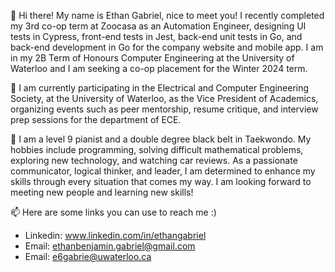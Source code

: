 👋 Hi there! My name is Ethan Gabriel, nice to meet you! I recently completed my 3rd co-op term at Zoocasa as an Automation Engineer, designing UI tests in Cypress, front-end tests in Jest, back-end unit tests in Go, and back-end development in Go for the company website and mobile app. I am in my 2B Term of Honours Computer Engineering at the University of Waterloo and I am seeking a co-op placement for the Winter 2024 term. 

👀 I am currently participating in the Electrical and Computer Engineering Society, at the University of Waterloo, as the Vice President of Academics, organizing events such as peer mentorship, resume critique, and interview prep sessions for the department of ECE. 

🌱 I am a level 9 pianist and a double degree black belt in Taekwondo. My hobbies include programming, solving difficult mathematical problems, exploring new technology, and watching car reviews. As a passionate communicator, logical thinker, and leader, I am determined to enhance my skills through every situation that comes my way. I am looking forward to meeting new people and learning new skills!

📫 Here are some links you can use to reach me :)
- Linkedin: www.linkedin.com/in/ethangabriel 
- Email: ethanbenjamin.gabriel@gmail.com 
- Email: e6gabrie@uwaterloo.ca

<!---
Ethan-Gabriel/Ethan-Gabriel is a ✨ special ✨ repository because its `README.md` (this file) appears on your GitHub profile.
You can click the Preview link to take a look at your changes.
--->

